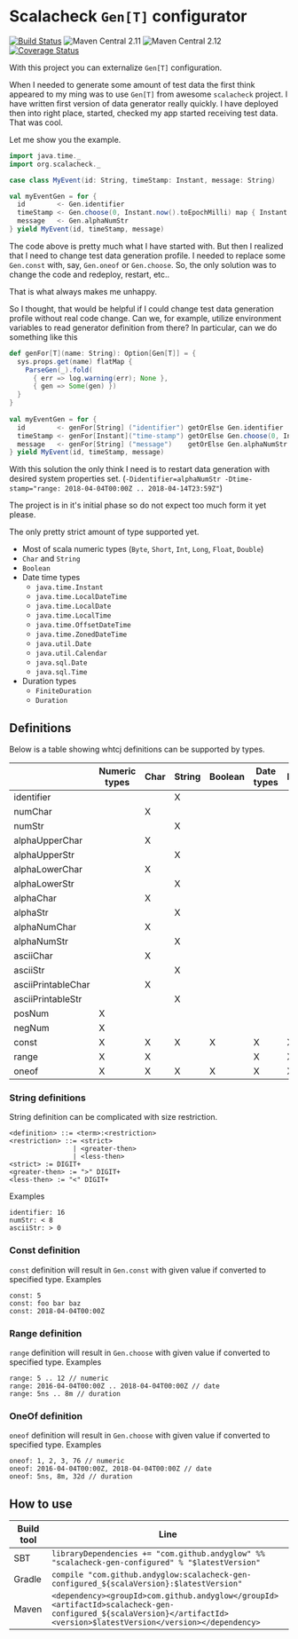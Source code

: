 # Scalacheck `Gen[T]` configurator

[![Build Status](https://travis-ci.org/andyglow/scalacheck-gen-configured.svg)](https://travis-ci.org/andyglow/scalacheck-gen-configured)
![Maven Central 2.11](https://img.shields.io/maven-central/v/com.github.andyglow/scalacheck-gen-configured_2.11.svg)
![Maven Central 2.12](https://img.shields.io/maven-central/v/com.github.andyglow/scalacheck-gen-configured_2.12.svg)
[![Coverage Status](https://coveralls.io/repos/github/andyglow/scalacheck-gen-configured/badge.svg?branch=master)](https://coveralls.io/github/andyglow/scalacheck-gen-configured?branch=master)

With this project you can externalize `Gen[T]` configuration. 

When I needed to generate some amount of test data the first think appeared to my ming was to use `Gen[T]` 
from awesome `scalacheck` project. I have written first version of data generator really quickly. I have deployed then
into right place, started, checked my app started receiving test data. That was cool. 

Let me show you the example.

```scala
import java.time._
import org.scalacheck._

case class MyEvent(id: String, timeStamp: Instant, message: String)

val myEventGen = for {
  id        <- Gen.identifier
  timeStamp <- Gen.choose(0, Instant.now().toEpochMilli) map { Instant.ofEpochMilli }
  message   <- Gen.alphaNumStr
} yield MyEvent(id, timeStamp, message)
```       
The code above is pretty much what I have started with.
But then I realized that I need to change test data generation profile. I needed to replace some `Gen.const` with, 
say, `Gen.oneof` or `Gen.choose`. So, the only solution was to change the code and redeploy, restart, etc..

That is what always makes me unhappy.
 
So I thought, that would be helpful if I could change test data generation profile without real code change. 
Can we, for example, utilize environment variables to read generator definition from there?
In particular, can we do something like this
```scala
def genFor[T](name: String): Option[Gen[T]] = {
  sys.props.get(name) flatMap {
    ParseGen(_).fold(
      { err => log.warning(err); None },
      { gen => Some(gen) })
  }
}
    
val myEventGen = for {
  id        <- genFor[String] ("identifier") getOrElse Gen.identifier
  timeStamp <- genFor[Instant]("time-stamp") getOrElse Gen.choose(0, Instant.now().toEpochMilli) map { Instant.ofEpochMilli }
  message   <- genFor[String] ("message")    getOrElse Gen.alphaNumStr
} yield MyEvent(id, timeStamp, message)
```   

With this solution the only think I need is to restart data generation with desired system properties set. 
(`-Didentifier=alphaNumStr -Dtime-stamp="range: 2018-04-04T00:00Z .. 2018-04-14T23:59Z"`) 

The project is in it's initial phase so do not expect too much form it yet please.

The only pretty strict amount of type supported yet.
- Most of scala numeric types (`Byte`, `Short`, `Int`, `Long`, `Float`, `Double`)
- `Char` and `String`
- `Boolean`
- Date time types 
    - `java.time.Instant`
    - `java.time.LocalDateTime`
    - `java.time.LocalDate`
    - `java.time.LocalTime`
    - `java.time.OffsetDateTime`
    - `java.time.ZonedDateTime`
    - `java.util.Date`
    - `java.util.Calendar`
    - `java.sql.Date`
    - `java.sql.Time`
- Duration types
    - `FiniteDuration`
    - `Duration`
    
## Definitions
Below is a table showing whtcj definitions can be supported by types.  

|                    | Numeric types | Char | String | Boolean | Date types | Duration |
| ------------------ | ------------- | ---- | ------ | ------- | ---------- | -------- |
| identifier         |               |      | X      |         |            |          |
| numChar            |               | X    |        |         |            |          |
| numStr             |               |      | X      |         |            |          |
| alphaUpperChar     |               | X    |        |         |            |          |
| alphaUpperStr      |               |      | X      |         |            |          |
| alphaLowerChar     |               | X    |        |         |            |          |
| alphaLowerStr      |               |      | X      |         |            |          |
| alphaChar          |               | X    |        |         |            |          |
| alphaStr           |               |      | X      |         |            |          |
| alphaNumChar       |               | X    |        |         |            |          |
| alphaNumStr        |               |      | X      |         |            |          |
| asciiChar          |               | X    |        |         |            |          |
| asciiStr           |               |      | X      |         |            |          |
| asciiPrintableChar |               | X    |        |         |            |          |
| asciiPrintableStr  |               |      | X      |         |            |          |
| posNum             | X             |      |        |         |            |          |
| negNum             | X             |      |        |         |            |          |
| const              | X             | X    | X      | X       | X          | X        |
| range              | X             | X    |        |         | X          | X        |
| oneof              | X             | X    | X      | X       | X          | X        |

### String definitions
String definition can be complicated with size restriction.

```
<definition> ::= <term>:<restriction>
<restriction> ::= <strict>
                | <greater-then>
                | <less-then>       
<strict> := DIGIT+
<greater-then> := ">" DIGIT+
<less-then> := "<" DIGIT+
```
Examples
```
identifier: 16
numStr: < 8
asciiStr: > 0
``` 

### Const definition
`const` definition will result in `Gen.const` with given value if converted to specified type.
Examples
```
const: 5
const: foo bar baz
const: 2018-04-04T00:00Z
```  

### Range definition
`range` definition will result in `Gen.choose` with given value if converted to specified type.
Examples
```
range: 5 .. 12 // numeric
range: 2016-04-04T00:00Z .. 2018-04-04T00:00Z // date
range: 5ns .. 8m // duration
```  

### OneOf definition
`oneof` definition will result in `Gen.choose` with given value if converted to specified type.
Examples
```
oneof: 1, 2, 3, 76 // numeric
oneof: 2016-04-04T00:00Z, 2018-04-04T00:00Z // date
oneof: 5ns, 8m, 32d // duration
```  

## How to use

| Build tool | Line |
| ---------- | ---- |
| SBT        | `libraryDependencies += "com.github.andyglow" %% "scalacheck-gen-configured" % "$latestVersion"` |
| Gradle     | `compile "com.github.andyglow:scalacheck-gen-configured_${scalaVersion}:$latestVersion"` |
| Maven      | `<dependency><groupId>com.github.andyglow</groupId><artifactId>scalacheck-gen-configured_${scalaVersion}</artifactId><version>$latestVersion</version></dependency>` |
